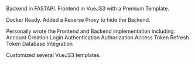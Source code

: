 Backend in FASTAPI.
Frontend in VueJS3 with a Premium Template.

Docker Ready.
Added a Reverse Proxy to hide the Backend.

Personally wrote the Frontend and Backend implementation including:
Account Creation
Login
Authentication
Authorization
Access Token
Refresh Token
Database Integration

Customized several VueJS3 templates.
